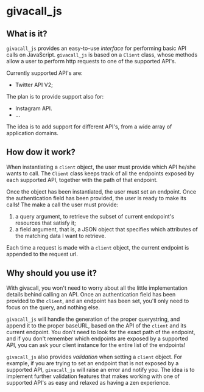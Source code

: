 # givacall_js

## What is it?
`givacall_js` provides an easy-to-use *interface* for performing basic API calls on JavaScript.
`givacall_js` is based on a `Client` class, whose methods allow a user to perform http requests to one of the supported API's.

Currently supported API's are:
  * Twitter API V2;
  
The plan is to provide support also for:
  * Instagram API.
  * ...
  
The idea is to add support for different API's, from a wide array of application domains.  
  
  
## How dow it work?
When instantiating a `client` object, the user must provide which API he/she wants to call. The `Client` class keeps track of all the endpoints exposed by each supported API, together with the path of that endpoint. 

Once the object has been instantiated, the user must set an endpoint. Once the authentication field has been provided, the user is ready to make its calls!
The make a call the user must provide:
1. a query argument, to retrieve the subset of current endopoint's resources that satisfy it;
2. a field argument, that is, a JSON object that specifies which attributes of the matching data I want to retrieve.  

Each time a request is made with a `client` object, the current endpoint is appended to the request url.


## Why should you use it?
With givacall, you won't need to worry about all the little implementation details behind calling an API. Once an authentication field has been provided to the `client`, and an endpoint has been set, you'll only need to focus on the query, and nothing else.

`givacall_js` will handle the generation of the proper querystring, and append it to the proper baseURL, based on the API of the `client` and its current endpoint.
You don't need to look for the exact path of the endpoint, and if you don't remember which endpoints are exposed by a supported API, you can ask your client instance for the entire list of the endpoints!  

`givacall_js` also provides *validation* when setting a `client` object. For example, if you are trying to set an endpoint that is not exposed by a supported API, `givacall_js` will raise an error and notify you. The idea is to implement further validation features that makes working with one of supported API's as easy and relaxed as having a zen experience.    

